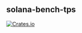 solana-bench-tps
----------

[![Crates.io](https://img.shields.io/crates/v/solana-bench-tps.svg)](https://crates.io/crates/solana-bench-tps)